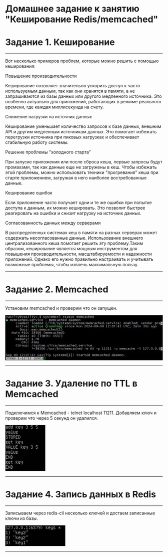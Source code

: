 # Домашнее задание к занятию "Кеширование Redis/memcached"

# Задание 1. Кеширование

---

Вот несколько примеров проблем, которые можно решить с помощью кеширования:

Повышение производительности

Кеширование позволяет значительно ускорить доступ к часто используемым данным, так как они хранятся в памяти, а не запрашиваются из базы данных или другого медленного источника. Это особенно актуально для приложений, работающих в режиме реального времени, где каждая миллисекунда на счету.

Снижение нагрузки на источник данных

Кеширование уменьшает количество запросов к базе данных, внешним API и другим медленным источникам данных. Это помогает избежать перегрузки источника при пиковых нагрузках и обеспечивает стабильную работу системы.

Решение проблемы "холодного старта"

При запуске приложения или после сброса кеша, первые запросы будут промахами, так как данные еще не загружены в кеш. Чтобы избежать этой проблемы, можно использовать техники "прогревания" кеша при старте приложением, загружая в него наиболее востребованные данные.

Кеширование ошибок

Если приложение часто получает одни и те же ошибки при попытке доступа к данным, их можно кешировать. Это позволит быстрее реагировать на ошибки и снизит нагрузку на источник данных.

Согласованность данных между серверами

В распределенных системах кеш в памяти на разных серверах может содержать несогласованные данные. Использование внешнего централизованного кеша помогает решить эту проблему.Таким образом, кеширование является мощным инструментом для повышения производительности, масштабируемости и надежности приложений. Однако его нужно правильно настраивать и учитывать возможные проблемы, чтобы извлечь максимальную пользу.

---

# Задание 2. Memcached

---
Установим memcached и проверим что он запущен. 

![image alt](https://github.com/vasionxxx/devhw2/blob/main/CICD/31.jpg)
	
---

# Задание 3. Удаление по TTL в Memcached

---
Подключимся к Memcached - telnet localhost 11211. Добавляем ключ и проверим что через 5 секунд он удалился.

![image alt](https://github.com/vasionxxx/devhw2/blob/main/CICD/32.jpg)

---

# Задание 4. Запись данных в Redis

---
Записываем через redis-cli несколько ключей и достаем записанные ключи из базы.

![image alt](https://github.com/vasionxxx/devhw2/blob/main/CICD/33.jpg)

---
